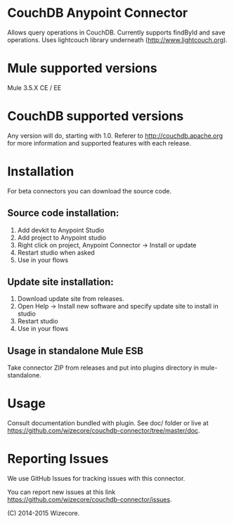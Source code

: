 # CouchDB Anypoint Connector

Allows query operations in CouchDB.
Currently supports findById and save operations.
Uses lightcouch library underneath (http://www.lightcouch.org).

# Mule supported versions

Mule 3.5.X CE / EE

# CouchDB supported versions

Any version will do, starting with 1.0. 
Referer to http://couchdb.apache.org for more information and supported features with each release.

# Installation 

For beta connectors you can download the source code.

## Source code installation: 

1. Add devkit to Anypoint Studio
2. Add project to Anypoint studio
3. Right click on project, Anypoint Connector -> Install or update
4. Restart studio when asked
5. Use in your flows

## Update site installation:

1. Download update site from releases.
2. Open Help -> Install new software and specify update site to install in studio
3. Restart studio
4. Use in your flows

## Usage in standalone Mule ESB

Take connector ZIP from releases and put into plugins directory in mule-standalone.

# Usage

Consult documentation bundled with plugin.
See doc/ folder or live at https://github.com/wizecore/couchdb-connector/tree/master/doc.

# Reporting Issues

We use GitHub Issues for tracking issues with this connector. 

You can report new issues at this link https://github.com/wizecore/couchdb-connector/issues.

(C) 2014-2015 Wizecore.

